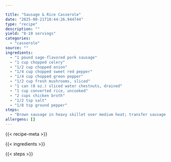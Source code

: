 ```yaml
---

title: "Sausage & Rice Casserole"
date: "2025-08-21T10:44:26.944744"
type: "recipe"
description: ""
yield: "8-10 servings"
categories:
  - "casserole"
source: ""
ingredients:
  - "1 pound sage-flavored pork sausage"
  - "1 cup chopped celery"
  - "1/2 cup chopped onion"
  - "1/4 cup chopped sweet red pepper"
  - "1/4 cup chopped green pepper"
  - "1/2 cup fresh mushrooms, sliced"
  - "1 can (8 oz.) sliced water chestnuts, drained"
  - "1 cup converted rice, uncooked"
  - "2 cups chicken broth"
  - "1/2 tsp salt"
  - "1/8 tsp ground pepper"
steps:
  - "Brown sausage in heavy skillet over medium heat; transfer sausage to a 9x13 pan. In the sausage drippings, saute celery, onion, peppers and mushrooms until lightly browned; transfer to the casserole. To casserole, add water chestnuts, rice, broth, and seasonings; mix well. Cover tightly and bake at 350 for 1 to 1 1/2 hours until rice is fluffy and tender."
allergens: []
---
```


{{< recipe-meta >}}

{{< ingredients >}}

{{< steps >}}

